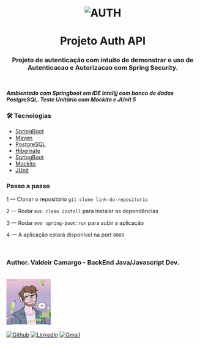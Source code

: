 <h1 align="center">
    <img alt="AUTH" title="#AUTH" src="https://miro.medium.com/max/716/1*jMQ9lkY5SBnbcOlJB4aizg.png" />
</h1>


<h1 align="center"> Projeto Auth API  </h1>

<h3 align="center"> Projeto de autenticação com intuito de demonstrar o uso de Autenticacao e Autorizacao com Spring Security. </h3>
<br>

***Ambientado com Springboot em IDE Intelijj com banco de dados PostgreSQL. Teste Unitário com Mockito e JUnit 5***

### 🛠 Tecnologias

- [SpringBoot](https://spring.io/projects/spring-boot)
- [Maven](http://maven.apache.org)
- [PostgreSQL](https://www.postgresql.org)
- [Hibernate](https://hibernate.org)
- [SpringBoot](https://spring.io)
- [Mockito](https://site.mockito.org)
- [JUnit](https://junit.org/junit5/)

### Passo a passo

1 —  Clonar o repositório `git clone link-do-repositorio`

2 — Rodar `mvn clean install` para instalar as dependências

3 — Rodar `mvn spring-boot:run` para subir a aplicação

4 — A aplicação estará disponível na port `8080`

<br>


### Author.   Valdeir Camargo -  BackEnd Java/Javascript Dev.
<br />
<img alt="Camargovf" title="#Camargovf" src="https://github.com/Camargovf/Camargovf/blob/main/IMG_1202_Easy-Resize.com.jpg?raw=true" /> 

[![Github](https://img.shields.io/badge/-Github-000?style=flat&logo=Github&logoColor=white)](https://github.com/Camargovf)
[![LinkedIn](https://img.shields.io/badge/-LinkedIn-blue?style=flat&logo=Linkedin&logoColor=white)](https://www.linkedin.com/in/camargovf/)
[![Gmail](https://img.shields.io/badge/-Gmail-c14438?style=flat&logo=Gmail&logoColor=white)](mailto:contato@valdeircamargo.com)

<br />
